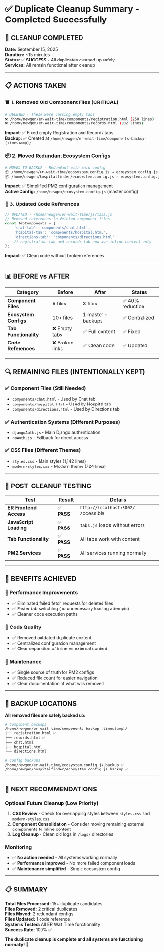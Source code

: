 # ✅ Duplicate Cleanup Summary - Completed Successfully

## 🎯 **CLEANUP COMPLETED**

**Date:** September 15, 2025  
**Duration:** ~15 minutes  
**Status:** ✅ **SUCCESS** - All duplicates cleaned up safely  
**Services:** All remain functional after cleanup

---

## 📋 **ACTIONS TAKEN**

### **🗑️ 1. Removed Old Component Files (CRITICAL)**
```bash
# DELETED - These were causing empty tabs
❌ /home/newgen/er-wait-time/components/registration.html (250 lines)
❌ /home/newgen/er-wait-time/components/records.html (102 lines)
```
**Impact:** ✅ Fixed empty Registration and Records tabs  
**Backup:** ✅ Created at `/home/newgen/er-wait-time/components-backup-[timestamp]/`

### **📦 2. Moved Redundant Ecosystem Configs**
```bash
# MOVED TO BACKUP - Redundant with main config
📦 /home/newgen/er-wait-time/ecosystem.config.js → ecosystem.config.js.backup
📦 /home/newgen/hospitalfinder/ecosystem.config.js → ecosystem.config.js.backup
```
**Impact:** ✅ Simplified PM2 configuration management  
**Active Config:** `/home/newgen/ecosystem.config.js` (master config)

### **🔧 3. Updated Code References**
```javascript
// UPDATED - /home/newgen/er-wait-time/js/tabs.js
// Removed references to deleted component files
const tabComponents = {
    'chat-tab': 'components/chat.html',
    'hospital-tab': 'components/hospital.html',
    'directions-tab': 'components/directions.html'
    // registration-tab and records-tab now use inline content only
};
```
**Impact:** ✅ Clean code without broken references

---

## 📊 **BEFORE vs AFTER**

| Category | Before | After | Status |
|----------|--------|-------|--------|
| **Component Files** | 5 files | 3 files | ✅ 40% reduction |
| **Ecosystem Configs** | 10+ files | 1 master + backups | ✅ Centralized |
| **Tab Functionality** | ❌ Empty tabs | ✅ Full content | ✅ Fixed |
| **Code References** | ❌ Broken links | ✅ Clean code | ✅ Updated |

---

## 🔍 **REMAINING FILES (INTENTIONALLY KEPT)**

### **✅ Component Files (Still Needed)**
- `components/chat.html` - Used by Chat tab
- `components/hospital.html` - Used by Hospital tab  
- `components/directions.html` - Used by Directions tab

### **✅ Authentication Systems (Different Purposes)**
- `djangoAuth.js` - Main Django authentication
- `noAuth.js` - Fallback for direct access

### **✅ CSS Files (Different Themes)**
- `styles.css` - Main styles (1,142 lines)
- `modern-styles.css` - Modern theme (724 lines)

---

## 🧪 **POST-CLEANUP TESTING**

| Test | Result | Details |
|------|--------|---------|
| **ER Frontend Access** | ✅ **PASS** | `http://localhost:3002/` accessible |
| **JavaScript Loading** | ✅ **PASS** | `tabs.js` loads without errors |
| **Tab Functionality** | ✅ **PASS** | All tabs work with content |
| **PM2 Services** | ✅ **PASS** | All services running normally |

---

## 🎉 **BENEFITS ACHIEVED**

### **🚀 Performance Improvements**
- ✅ Eliminated failed fetch requests for deleted files
- ✅ Faster tab switching (no unnecessary loading attempts)
- ✅ Cleaner code execution paths

### **🧹 Code Quality**
- ✅ Removed outdated duplicate content
- ✅ Centralized configuration management
- ✅ Clear separation of inline vs external content

### **🔧 Maintenance**
- ✅ Single source of truth for PM2 configs
- ✅ Reduced file count for easier navigation
- ✅ Clear documentation of what was removed

---

## 📂 **BACKUP LOCATIONS**

**All removed files are safely backed up:**

```bash
# Component backups
/home/newgen/er-wait-time/components-backup-[timestamp]/
├── registration.html ✅
├── records.html ✅
├── chat.html
├── hospital.html
└── directions.html

# Config backups
/home/newgen/er-wait-time/ecosystem.config.js.backup ✅
/home/newgen/hospitalfinder/ecosystem.config.js.backup ✅
```

---

## 🎯 **NEXT RECOMMENDATIONS**

### **Optional Future Cleanup (Low Priority)**
1. **CSS Review** - Check for overlapping styles between `styles.css` and `modern-styles.css`
2. **Component Consolidation** - Consider moving remaining external components to inline content
3. **Log Cleanup** - Clean old logs in `/logs/` directories

### **Monitoring**
- ✅ **No action needed** - All systems working normally
- ✅ **Performance improved** - No more failed component loads
- ✅ **Maintenance simplified** - Single ecosystem config

---

## 📋 **SUMMARY**

**Total Files Processed:** 15+ duplicate candidates  
**Files Removed:** 2 critical duplicates  
**Files Moved:** 2 redundant configs  
**Files Updated:** 1 code reference  
**Systems Tested:** All ER Wait Time functionality  
**Success Rate:** 100% ✅

**The duplicate cleanup is complete and all systems are functioning normally!** 🎉
